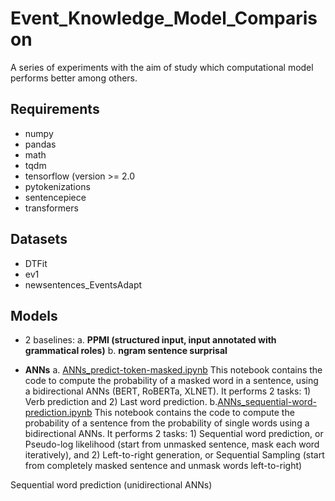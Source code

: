 # Event_Knowledge_Model_Comparison

A series of experiments with the aim of study which computational model performs better among others.

## Requirements
- numpy
- pandas
- math
- tqdm
- tensorflow (version >= 2.0
- pytokenizations
- sentencepiece
- transformers

## Datasets
- DTFit
- ev1
- newsentences_EventsAdapt

## Models

- 2 baselines: 
   a. **PPMI (structured input, input annotated with grammatical roles)**
   b. **ngram sentence surprisal**



- **ANNs**
   a. [ANNs_predict-token-masked.ipynb](https://github.com/giuliarambelli/Event_Knowledge_Model_Comparison/blob/master/ANNs_predict-token-masked.ipynb)
   This notebook contains the code to compute the probability of a masked word in a sentence, using a bidirectional ANNs (BERT, RoBERTa, XLNET).
   It performs 2 tasks: 1) Verb prediction  and 2) Last word prediction.
   b.[ANNs_sequential-word-prediction.ipynb](https://github.com/giuliarambelli/Event_Knowledge_Model_Comparison/blob/master/ANNs_sequential-word-prediction.ipynb)
   This notebook contains the code to compute the probability of a sentence from the probability of single words using a bidirectional ANNs.
   It performs 2 tasks: 1) Sequential word prediction, or Pseudo-log likelihood (start from unmasked sentence, mask each word iteratively), and 2) Left-to-right generation, or Sequential Sampling (start from completely masked sentence and unmask words left-to-right)

Sequential word prediction (unidirectional ANNs)


